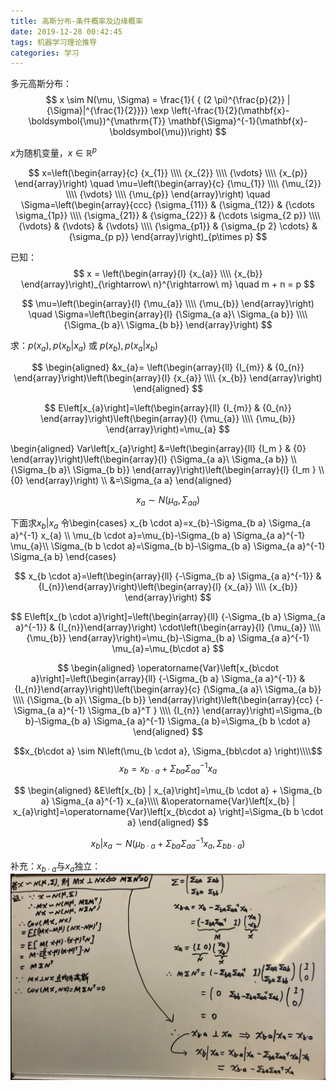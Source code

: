 ```yaml
---
title: 高斯分布-条件概率及边缘概率
date: 2019-12-28 00:42:45
tags: 机器学习理论推导
categories: 学习
---
```

多元高斯分布：
$$
x \sim N(\mu, \Sigma) = \frac{1}{ { (2 \pi)^{\frac{p}{2}} | {\Sigma}|^{\frac{1}{2}}}} \exp \left(-\frac{1}{2}(\mathbf{x}-\boldsymbol{\mu})^{\mathrm{T}} \mathbf{\Sigma}^{-1}(\mathbf{x}-\boldsymbol{\mu})\right)
$$

$x$为随机变量，$x \in \mathbb{R}^p$

$$
x=\left(\begin{array}{c}
{x_{1}} \\\\
{x_{2}} \\\\
{\vdots} \\\\
{x_{p}}
\end{array}\right) \quad \mu=\left(\begin{array}{c}
{\mu_{1}} \\\\
{\mu_{2}} \\\\
{\vdots} \\\\
{\mu_{p}}
\end{array}\right) \quad \Sigma=\left(\begin{array}{ccc}
{\sigma_{11}} & {\sigma_{12}} & {\cdots \sigma_{1p}} \\\\
{\sigma_{21}} & {\sigma_{22}} & {\cdots \sigma_{2 p}} \\\\
{\vdots} & {\vdots} & {\vdots} \\\\
{\sigma_{p1}} & {\sigma_{p 2} \cdots} & {\sigma_{p p}}
\end{array}\right)_{p\times p}
$$

已知：
$$
x = \left(\begin{array}{l}
{x_{a}} \\\\
{x_{b}}
\end{array}\right)_{\rightarrow\ n}^{\rightarrow\ m}
\quad 
m + n = p
$$ 

$$
\mu=\left(\begin{array}{l}
{\mu_{a}} \\\\
{\mu_{b}}
\end{array}\right) 
\quad
\Sigma=\left(\begin{array}{l}
{\Sigma_{a a}\ \Sigma_{a b}} \\\\
{\Sigma_{b a}\ \Sigma_{b b}}
\end{array}\right)
$$

求：$p\left(x_{a}\right), p\left(x_{b} | x_{a}\right)$  或 $p\left(x_{b}\right), p\left(x_{a} | x_{b}\right)$

$$
\begin{aligned}
&x_{a}= \left(\begin{array}{ll}
{I_{m}} & {0_{n}}
\end{array}\right)\left(\begin{array}{l}
{x_{a}} \\\\
{x_{b}}
\end{array}\right)
\end{aligned}
$$

$$
E\left[x_{a}\right]=\left(\begin{array}{ll}
{I_{m}} & {0_{n}}
\end{array}\right)\left(\begin{array}{l}
{\mu_{a}} \\\\
{\mu_{b}}
\end{array}\right)=\mu_{a}
$$

\begin{aligned}
Var\left[x_{a}\right] &=\left(\begin{array}{ll}
{I_m } & {0}
\end{array}\right)\left(\begin{array}{l}
{\Sigma_{a a}\ \Sigma_{a b}} \\\\
{\Sigma_{b a}\ \Sigma_{b b}}
\end{array}\right)\left(\begin{array}{l}
{I_m } \\\\
{0}
\end{array}\right) \\\\
&=\Sigma_{a a}
\end{aligned}

$$
x_{a} \sim N\left(\mu_{a}, \Sigma_{a a} \right)
$$

下面求$x_b|x_a$
令\begin{cases} x_{b \cdot a}=x_{b}-\Sigma_{b a} \Sigma_{a a}^{-1} x_{a} \\\\ \mu_{b \cdot a}=\mu_{b}-\Sigma_{b a} \Sigma_{a a}^{-1} \mu_{a}\\\\ \Sigma_{b b \cdot a}=\Sigma_{b b}-\Sigma_{b a} \Sigma_{a a}^{-1} \Sigma_{a b} \end{cases}

$$
x_{b \cdot a}=\left(\begin{array}{ll}
{-\Sigma_{b a} \Sigma_{a a}^{-1}} & {I_{n}}\end{array}\right)\left(\begin{array}{l}
{x_{a}} \\\\
{x_{b}}
\end{array}\right)
$$

$$
E\left[x_{b \cdot a}\right]=\left(\begin{array}{ll}
{-\Sigma_{b a} \Sigma_{a a}^{-1}} & {I_{n}}\end{array}\right) \cdot\left(\begin{array}{l}
{\mu_{a}} \\\\
{\mu_{b}}
\end{array}\right)=\mu_{b}-\Sigma_{b a} \Sigma_{a a}^{-1} \mu_{a}=\mu_{b\cdot a}
$$

$$
\begin{aligned}
\operatorname{Var}\left[x_{b\cdot a}\right]=\left(\begin{array}{ll}
{-\Sigma_{b a} \Sigma_{a a}^{-1}} & {I_{n}}\end{array}\right)\left(\begin{array}{c}
{\Sigma_{a a}\  \Sigma_{a b}} \\\\
{\Sigma_{b a}\ \Sigma_{b b}}
\end{array}\right)\left(\begin{array}{cc}
{-\Sigma_{a a}^{-1} \Sigma_{b a}^T } \\\\ {I_{n}} \end{array}\right)=\Sigma_{b b}-\Sigma_{b a} \Sigma_{a a}^{-1} \Sigma_{a b}=\Sigma_{b b \cdot a}
\end{aligned}
$$

$$x_{b\cdot a} \sim N\left(\mu_{b \cdot a}, \Sigma_{bb\cdot a} \right)\\\\$$
$$x_{b}=x_{b \cdot a} + \Sigma_{b a} \Sigma_{a a}^{-1} x_{a}$$

$$
\begin{aligned}
&E\left[x_{b} | x_{a}\right]=\mu_{b \cdot a} + \Sigma_{b a} \Sigma_{a a}^{-1} x_{a}\\\\
&\operatorname{Var}\left[x_{b} | x_{a}\right]=\operatorname{Var}\left[x_{b\cdot a} \right]=\Sigma_{b b \cdot a}
\end{aligned}
$$

$$ x_b | x_a \sim N \left(\mu_{b \cdot a} + \Sigma_{b a} \Sigma_{a a}^{-1} x_{a}, \Sigma_{b b \cdot a} \right) $$

补充：$x_{b\cdot a}$与$x_a$独立：
![](https://raw.githubusercontent.com/hjyai94/Blog/master/source/uploads/%E6%9C%BA%E5%99%A8%E5%AD%A6%E4%B9%A0%E7%90%86%E8%AE%BA%E6%8E%A8%E5%AF%BC/%E9%AB%98%E6%96%AF%E5%88%86%E5%B8%83-%E6%9D%A1%E4%BB%B6%E6%A6%82%E7%8E%87%E4%B8%8E%E8%BE%B9%E7%BC%98%E6%A6%82%E7%8E%87.png)
